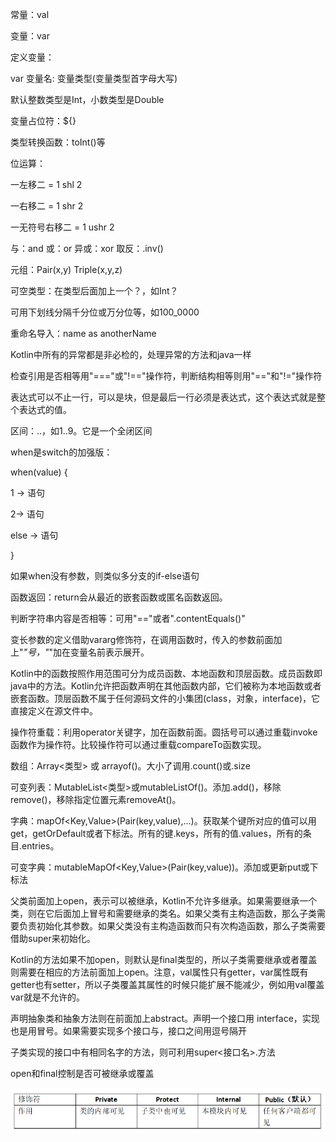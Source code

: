 常量：val

变量：var

定义变量：

var 变量名: 变量类型(变量类型首字母大写)

默认整数类型是Int，小数类型是Double

变量占位符：${}

类型转换函数：toInt()等

位运算：

一左移二 = 1 shl 2

一右移二 = 1 shr 2

一无符号右移二 = 1 ushr 2

与：and 或：or 异或：xor 取反：.inv()

元组：Pair(x,y) Triple(x,y,z)

可空类型：在类型后面加上一个？，如Int？

可用下划线分隔千分位或万分位等，如100_0000

重命名导入：name as anotherName

Kotlin中所有的异常都是非必检的，处理异常的方法和java一样

检查引用是否相等用"==="或"!=="操作符，判断结构相等则用"=="和"!="操作符

表达式可以不止一行，可以是块，但是最后一行必须是表达式，这个表达式就是整个表达式的值。

区间：..，如1..9。它是一个全闭区间

when是switch的加强版：

when(value) {

1 -> 语句

2-> 语句

else -> 语句

}

如果when没有参数，则类似多分支的if-else语句

函数返回：return会从最近的嵌套函数或匿名函数返回。

判断字符串内容是否相等：可用"=="或者".contentEquals()"

变长参数的定义借助vararg修饰符，在调用函数时，传入的参数前面加上"*"号，"*"加在变量名前表示展开。

Kotlin中的函数按照作用范围可分为成员函数、本地函数和顶层函数。成员函数即java中的方法。Kotlin允许把函数声明在其他函数内部，它们被称为本地函数或者嵌套函数。顶层函数不属于任何源码文件的小集团(class，对象，interface)，它直接定义在源文件中。

操作符重载：利用operator关键字，加在函数前面。圆括号可以通过重载invoke函数作为操作符。比较操作符可以通过重载compareTo函数实现。

数组：Array<类型> 或 arrayof()。大小了调用.count()或.size

可变列表：MutableList<类型>或mutableListOf()。添加.add()，移除remove()，移除指定位置元素removeAt()。

字典：mapOf<Key,Value>(Pair(key,value),...)。获取某个键所对应的值可以用get，getOrDefault或者下标法。所有的键.keys，所有的值.values，所有的条目.entries。

可变字典：mutableMapOf<Key,Value>(Pair(key,value))。添加或更新put或下标法

父类前面加上open，表示可以被继承，Kotlin不允许多继承。如果需要继承一个类，则在它后面加上冒号和需要继承的类名。如果父类有主构造函数，那么子类需要负责初始化其参数。如果父类没有主构造函数而只有次构造函数，那么子类需要借助super来初始化。

Kotlin的方法如果不加open，则默认是final类型的，所以子类需要继承或者覆盖则需要在相应的方法前面加上open。注意，val属性只有getter，var属性既有getter也有setter，所以子类覆盖其属性的时候只能扩展不能减少，例如用val覆盖var就是不允许的。

声明抽象类和抽象方法则在前面加上abstract。声明一个接口用 interface，实现也是用冒号。如果需要实现多个接口与，接口之间用逗号隔开

子类实现的接口中有相同名字的方法，则可利用super<接口名>.方法

open和final控制是否可被继承或覆盖

![修饰符](.\修饰符.png)